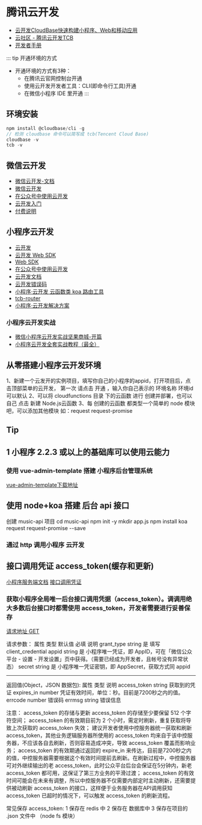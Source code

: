 # 腾讯云开发

- [云开发CloudBase快速构建小程序、Web和移动应用](http://docs.cloudbase.net/)
- [云社区 - 腾讯云开发TCB](https://cloud.tencent.com/developer/user/4744530)
- [开发者手册](https://cloud.tencent.com/developer/devdocs)

::: tip 开通环境的方式

- 开通环境的方式有3种：
  - 在腾讯云官网控制台开通
  - 使用云开发开发者工具：CLI(即命令行工具)开通
  - 在微信小程序 IDE 里开通
:::

## 环境安装

``` js
npm install @cloudbase/cli -g
// 检测 cloudbase 命令可以简写成 tcb(Tencent Cloud Base)
cloudbase -v 
tcb -v
```

## 微信云开发

- [微信云开发-文档](https://cloud.weixin.qq.com/cloudbase)
- [微信云开发](https://developers.weixin.qq.com/miniprogram/dev/wxcloud/basis/getting-started.html)
- [在公众号中使用云开发](https://developers.weixin.qq.com/miniprogram/dev/wxcloud/basis/web.html)
- [云开发入门](https://developers.weixin.qq.com/community/business/course/00022011ec0a287dd32b4ddce5180d)
- [付费说明](https://developers.weixin.qq.com/miniprogram/dev/wxcloud/billing/postpayment.html)

## 小程序云开发

- [云开发](https://www.cloudbase.net/)
- [云开发 Web SDK](https://docs.cloudbase.net/api-reference/webv2/initialization.html)
- [Web SDK](https://developers.weixin.qq.com/miniprogram/dev/wxcloud/guide/web/sdk.html)
- [在公众号中使用云开发](https://developers.weixin.qq.com/miniprogram/dev/wxcloud/basis/web.html)
- [云开发文档](https://developers.weixin.qq.com/miniprogram/dev/wxcloud/basis/getting-started.html)
- [云开发错误码](https://developers.weixin.qq.com/miniprogram/dev/wxcloud/reference/errcode.html)
- [小程序·云开发 云函数类 koa 路由工具](https://github.com/TencentCloudBase/tcb-router)
- [tcb-router](https://www.jianshu.com/p/da301f4cce52)
- [小程序·云开发解决方案](https://cloud.tencent.com/solution/la)

### 小程序云开发实战

- [微信小程序云开发实战坚果商城-开篇](https://blog.csdn.net/havendream/article/details/103022183)
- [小程序云开发全套实战教程（最全）](https://wangxiaoting.blog.csdn.net/article/details/86626041)

## 从零搭建小程序云开发环境

1、新建一个云发开的实例项目，填写你自己的小程序的appid，打开项目后，点击顶部菜单的云开发，
第一次 请点击 开通 ，输入你自己表示的 环境名称 环境id 可以默认
2、可以将 cloudfunctions 目录 下的云函数 进行 创建并部署，也可以自己 点击 新建 Node.js云函数
3、每 创建的云函数 都类型一个简单的 node 模块吧，可以添加其他模块 如：request request-promise

## Tip

## 1 小程序 2.2.3 或以上的基础库可以使用云能力

### 使用 vue-admin-template 搭建 小程序后台管理系统

[vue-admin-template下载地址](https://github.com/PanJiaChen/vue-admin-template)

## 使用 node+koa 搭建 后台 api 接口

创建 music-api 项目
cd music-api
npm init -y
mkdir app.js
npm install koa request request-promise --save

### 通过 http 调用小程序 云开发

## 接口调用凭证 access_token(缓存和更新)

[小程序服务端文档](https://developers.weixin.qq.com/miniprogram/dev/api-backend/)
[接口调用凭证](https://developers.weixin.qq.com/miniprogram/dev/api-backend/open-api/access-token/auth.getAccessToken.html)

### 获取小程序全局唯一后台接口调用凭据（access_token）。调调用绝大多数后台接口时都需使用 access_token，开发者需要进行妥善保存

[请求地址 GET](https://api.weixin.qq.com/cgi-bin/token?grant_type=client_credential&appid=APPID&secret=APPSECRET)

请求参数：
 属性         类型 默认值 必填   说明
 grant_type string  是   填写 client_credential
 appid     string  是   小程序唯一凭证，即 AppID，可在「微信公众平台 - 设置 - 开发设置」页中获得。（需要已经成为开发者，且帐号没有异常状态）
 secret     string  是   小程序唯一凭证密钥，即 AppSecret，获取方式同 appid

-------------------------------------------------------------------------------------------------------------------------------------------

返回值(Object，JSON 数据包):
 属性             类型     说明
 access_token string         获取到的凭证
 expires_in     number         凭证有效时间，单位：秒。目前是7200秒之内的值。
 errcode         number         错误码
 errmsg         string         错误信息

注意：
 access_token 的存储与更新
 access_token 的存储至少要保留 512 个字符空间；
 access_token 的有效期目前为 2 个小时，需定时刷新，重复获取将导致上次获取的 access_token 失效；
 建议开发者使用中控服务器统一获取和刷新 access_token，其他业务逻辑服务器所使用的 access_token 均来自于该中控服务器，不应该各自去刷新，否则容易造成冲突，导致 access_token 覆盖而影响业务；
 access_token 的有效期通过返回的 expire_in 来传达，目前是7200秒之内的值，中控服务器需要根据这个有效时间提前去刷新。在刷新过程中，中控服务器可对外继续输出的老 access_token，此时公众平台后台会保证在5分钟内，新老 access_token 都可用，这保证了第三方业务的平滑过渡；
 access_token 的有效时间可能会在未来有调整，所以中控服务器不仅需要内部定时主动刷新，还需要提供被动刷新 access_token 的接口，这样便于业务服务器在API调用获知 access_token 已超时的情况下，可以触发 access_token 的刷新流程。

常见保存 access_token:
 1 保存在 redis 中
 2 保存在 数据库中
 3 保存在项目的 .json 文件中 （node fs 模块）
